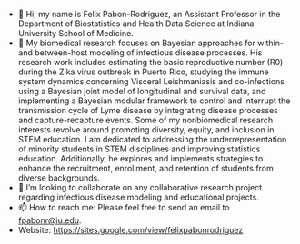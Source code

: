 - 👋 Hi, my name is Felix Pabon-Rodriguez, an Assistant Professor in the Department of Biostatistics and Health Data Science at Indiana University School of Medicine.
- 👀 My biomedical research focuses on Bayesian approaches for within- and between-host modeling of infectious disease processes. His research work includes estimating the basic reproductive number (R0) during the Zika virus outbreak in Puerto Rico, studying the immune system dynamics concerning Visceral Leishmaniasis and co-infections using a Bayesian joint model of longitudinal and survival data, and implementing a Bayesian modular framework to control and interrupt the transmission cycle of Lyme disease by integrating disease processes and capture-recapture events. Some of my nonbiomedical research interests revolve around promoting diversity, equity, and inclusion in STEM education. I am dedicated to addressing the underrepresentation of minority students in STEM disciplines and improving statistics education. Additionally, he explores and implements strategies to enhance the recruitment, enrollment, and retention of students from diverse backgrounds.
- 💞️ I’m looking to collaborate on any collaborative research project regarding infectious disease modeling and educational projects.
- 📫 How to reach me: Please feel free to send an email to fpabonr@iu.edu.
- Website: https://sites.google.com/view/felixpabonrodriguez

<!---
fpabonrodriguez/fpabonrodriguez is a ✨ special ✨ repository because its `README.md` (this file) appears on your GitHub profile.
You can click the Preview link to take a look at your changes.
--->
